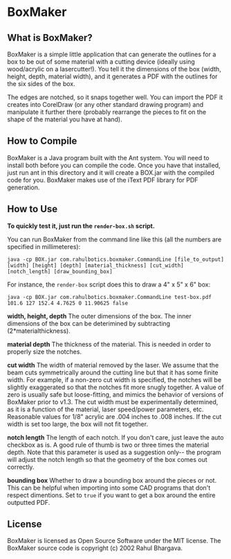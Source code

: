 BoxMaker========What is BoxMaker?-----------------BoxMaker is a simple little application that can generate the outlines for a box to be out of some material with a cutting device (ideally using wood/acrylic on a lasercutter!).  You tell it the dimensions of the box (width, height, depth, material width), and it generates a PDF with the outlines for the six sides of the box.The edges are notched, so it snaps together well.  You can import the PDF it creates into CorelDraw (or any other standard drawing program) and manipulate it further there (probably rearrange the pieces to fit on the shape of the material you have at hand).How to Compile--------------BoxMaker is a Java program built with the Ant system.  You will need to install both before you can compile the code.  Once you have that installed, just run ant in this directory and it will create a BOX.jar with the compiled code for you.  BoxMaker makes use of the iText PDF library for PDF generation.How to Use----------**To quickly test it, just run the `render-box.sh` script.**You can run BoxMaker from the command line like this (all the numbers are specified in millimeteres):```java -cp BOX.jar com.rahulbotics.boxmaker.CommandLine [file_to_output] [width] [height] [depth] [material_thickness] [cut_width] [notch_length] [draw_bounding_box]```For instance, the `render-box` script does this to draw a 4" x 5" x 6" box:```java -cp BOX.jar com.rahulbotics.boxmaker.CommandLine test-box.pdf 101.6 127 152.4 4.7625 0 11.90625 false```**width, height, depth**The outer dimensions of the box. The inner dimensions of the box can be deterimined by subtracting (2*materialthickness).**material depth**The thickness of the material. This is needed in order to properly size the notches.    **cut width**The width of material removed by the laser. We assume that the beam cuts symmetrically around the cutting line but that it has some finite width. For example, if a non-zero cut width is specified, the notches will be slightly exaggerated so that the notches fit more snugly together. A value of zero is usually safe but loose-fitting, and mimics the behavior of versions of BoxMaker prior to v1.3. The cut width must be experimentally determined, as it is a function of the material, laser speed/power parameters, etc. Reasonable values for 1/8" acrylic are .004 inches to .008 inches. If the cut width is set too large, the box will not fit together.**notch length**The length of each notch. If you don't care, just leave the auto checkbox as is.  A good rule of thumb is two or three times the material depth. Note that this parameter is used as a suggestion only-- the program will adjust the notch length so that the geometry of the box comes out correctly.**bounding box**Whether to draw a bounding box around the pieces or not.  This can be helpful when importing into some CAD programs that don't respect dimentions.  Set to `true` if you want to get a box around the entire outputted PDF.License-------BoxMaker is licensed as Open Source Software under the MIT license.  The BoxMaker source code is copyright (c) 2002 Rahul Bhargava.